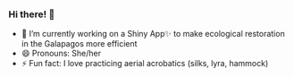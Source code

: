 ### Hi there! 👋

- 🔭 I’m currently working on a Shiny App✨ to make ecological restoration in the Galapagos more efficient
- 😄 Pronouns: She/her
- ⚡ Fun fact: I love practicing aerial acrobatics (silks, lyra, hammock)

<!--
**annagaby/annagaby** is a ✨ _special_ ✨ repository because its `README.md` (this file) appears on your GitHub profile.

Here are some ideas to get you started:

- 🔭 I’m currently working on ...
- 🌱 I’m currently learning ...
- 👯 I’m looking to collaborate on ...
- 🤔 I’m looking for help with ...
- 💬 Ask me about ...
- 📫 How to reach me: ...

-->

